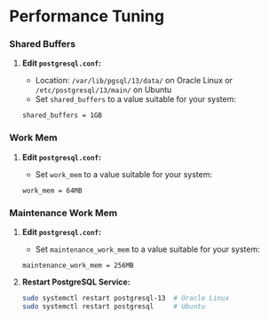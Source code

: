 # Performance Tuning

### Shared Buffers

1. **Edit `postgresql.conf`:**
    - Location: `/var/lib/pgsql/13/data/` on Oracle Linux or `/etc/postgresql/13/main/` on Ubuntu
    - Set `shared_buffers` to a value suitable for your system:
    
    ```
    shared_buffers = 1GB
    
    ```
    

### Work Mem

1. **Edit `postgresql.conf`:**
    - Set `work_mem` to a value suitable for your system:
    
    ```
    work_mem = 64MB
    
    ```
    

### Maintenance Work Mem

1. **Edit `postgresql.conf`:**
    - Set `maintenance_work_mem` to a value suitable for your system:
    
    ```
    maintenance_work_mem = 256MB
    
    ```
    
2. **Restart PostgreSQL Service:**
    
    ```bash
    sudo systemctl restart postgresql-13  # Oracle Linux
    sudo systemctl restart postgresql     # Ubuntu
    
    ```
    